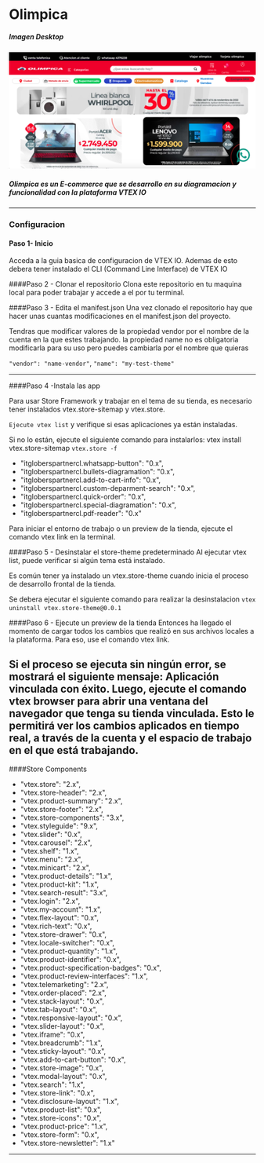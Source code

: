 # Olimpica
##### Imagen Desktop

![](https://github.com/Andrezgrondona/olimpicaItGloblers/blob/main/assets/img/desktop.png?raw=true)

##### Olimpica es un E-commerce que se desarrollo en su diagramacion y funcionalidad con la plataforma VTEX IO
----------------------
### Configuracion

#### Paso 1- Inicio
Acceda a la guia basica de configuracion de VTEX IO. Ademas de esto debera tener instalado el CLI (Command Line Interface) de VTEX IO


####Paso 2 - Clonar el repositorio
Clona este repositorio en tu maquina local para poder trabajar y accede a el por tu terminal.


####Paso 3 - Edita el manifest.json
Una vez clonado el repositorio hay que hacer unas cuantas modificaciones en el manifest.json del proyecto.

Tendras que modificar valores de la propiedad vendor por el nombre de la cuenta en la que estes trabajando. la propiedad name no es obligatoria modificarla para su uso pero puedes cambiarla por el nombre que quieras


`"vendor": "name-vendor"`, `"name": "my-test-theme"`


--------

####Paso 4 -Instala las app


Para usar Store Framework y trabajar en el tema de su tienda, es necesario tener instalados vtex.store-sitemap y vtex.store.

`Ejecute vtex list` y verifique si esas aplicaciones ya están instaladas.

Si no lo están, ejecute el siguiente comando para instalarlos: vtex install vtex.store-sitemap `vtex.store -f`
- "itgloberspartnercl.whatsapp-button": "0.x",
- "itgloberspartnercl.bullets-diagramation": "0.x",
- "itgloberspartnercl.add-to-cart-info": "0.x",
- "itgloberspartnercl.custom-deparment-search": "0.x",
- "itgloberspartnercl.quick-order": "0.x",
- "itgloberspartnercl.special-diagramation": "0.x",
- "itgloberspartnercl.pdf-reader": "0.x"


Para iniciar el entorno de trabajo o un preview de la tienda, ejecute el comando vtex link en la terminal.

####Paso 5 - Desinstalar el store-theme predeterminado
Al ejecutar vtex list, puede verificar si algún tema está instalado.

Es común tener ya instalado un vtex.store-theme cuando inicia el proceso de desarrollo frontal de la tienda.

Se debera ejecutar el siguiente comando para realizar la desinstalacion
`vtex uninstall vtex.store-theme@0.0.1`

####Paso 6 - Ejecute un preview de la tienda
Entonces ha llegado el momento de cargar todos los cambios que realizó en sus archivos locales a la plataforma. Para eso, use el comando vtex link.

Si el proceso se ejecuta sin ningún error, se mostrará el siguiente mensaje: Aplicación vinculada con éxito. Luego, ejecute el comando vtex browser para abrir una ventana del navegador que tenga su tienda vinculada.
Esto le permitirá ver los cambios aplicados en tiempo real, a través de la cuenta y el espacio de trabajo en el que está trabajando.
--------

####Store Components
- "vtex.store": "2.x",
- "vtex.store-header": "2.x",
- "vtex.product-summary": "2.x",
- "vtex.store-footer": "2.x",
- "vtex.store-components": "3.x",
- "vtex.styleguide": "9.x",
- "vtex.slider": "0.x",
- "vtex.carousel": "2.x",
- "vtex.shelf": "1.x",
- "vtex.menu": "2.x",
- "vtex.minicart": "2.x",
- "vtex.product-details": "1.x",
- "vtex.product-kit": "1.x",
- "vtex.search-result": "3.x",
- "vtex.login": "2.x",
- "vtex.my-account": "1.x",
- "vtex.flex-layout": "0.x",
- "vtex.rich-text": "0.x",
- "vtex.store-drawer": "0.x",
- "vtex.locale-switcher": "0.x",
- "vtex.product-quantity": "1.x",
- "vtex.product-identifier": "0.x",
- "vtex.product-specification-badges": "0.x",
- "vtex.product-review-interfaces": "1.x",
- "vtex.telemarketing": "2.x",
- "vtex.order-placed": "2.x",
- "vtex.stack-layout": "0.x",
- "vtex.tab-layout": "0.x",
- "vtex.responsive-layout": "0.x",
- "vtex.slider-layout": "0.x",
- "vtex.iframe": "0.x",
- "vtex.breadcrumb": "1.x",
- "vtex.sticky-layout": "0.x",
- "vtex.add-to-cart-button": "0.x",
- "vtex.store-image": "0.x",
- "vtex.modal-layout": "0.x",
- "vtex.search": "1.x",
- "vtex.store-link": "0.x",
- "vtex.disclosure-layout": "1.x",
- "vtex.product-list": "0.x",
- "vtex.store-icons": "0.x",
- "vtex.product-price": "1.x",
- "vtex.store-form": "0.x",
- "vtex.store-newsletter": "1.x"

---------






